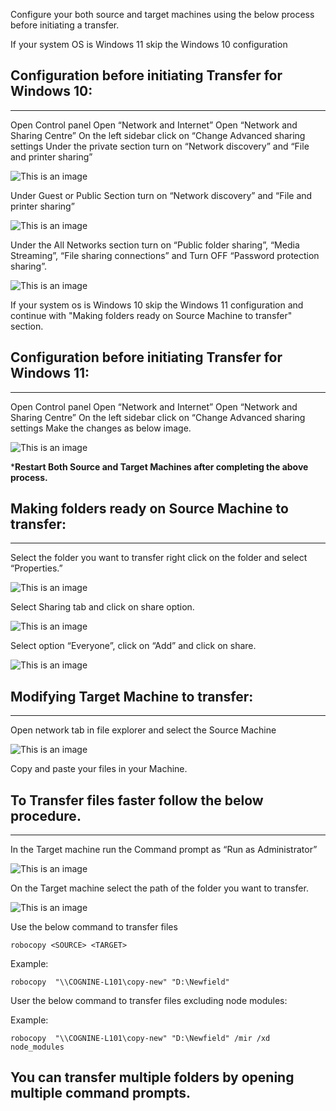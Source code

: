 Configure your both source and target machines using the below process before initiating a transfer.

If your system OS is Windows 11 skip the Windows 10 configuration

## **Configuration before initiating Transfer for Windows 10:**
---

Open Control panel
Open “Network and Internet”
Open “Network and Sharing Centre”
On the left sidebar click on “Change Advanced sharing settings
Under the private section turn on “Network discovery” and “File and printer sharing”

![This is an image](https://raw.githubusercontent.com/thrinathreddynarahari/images/main/DTPicture1.png)

Under Guest or Public Section turn on “Network discovery” and “File and printer sharing”

![This is an image](https://raw.githubusercontent.com/thrinathreddynarahari/images/main/DTPicture2.png)

Under the All Networks section turn on “Public folder sharing”, “Media Streaming”, “File sharing connections” and Turn OFF “Password protection sharing”.

![This is an image](https://raw.githubusercontent.com/thrinathreddynarahari/images/main/DTPicture3.png)

If your system os is Windows 10 skip the Windows 11 configuration and continue with "Making folders ready on Source Machine to transfer" section.

## **Configuration before initiating Transfer for Windows 11:**
---

Open Control panel
Open “Network and Internet”
Open “Network and Sharing Centre”
On the left sidebar click on “Change Advanced sharing settings
Make the changes as below image.

![This is an image](https://raw.githubusercontent.com/thrinathreddynarahari/images/main/DTPicture4.png)

***Restart Both Source and Target Machines after completing the above process.**

## **Making folders ready on Source Machine to transfer:**
---

Select the folder you want to transfer right click on the folder and select “Properties.”

![This is an image](https://raw.githubusercontent.com/thrinathreddynarahari/images/main/DTPicture5.png)

Select Sharing tab and click on share option.

![This is an image](https://raw.githubusercontent.com/thrinathreddynarahari/images/main/DTPicture6.png)

Select option “Everyone”, click on “Add” and click on share.

![This is an image](https://raw.githubusercontent.com/thrinathreddynarahari/images/main/DTPicture7.png)

## **Modifying Target Machine to transfer:**
---

Open network tab in file explorer and select the Source Machine

![This is an image](https://raw.githubusercontent.com/thrinathreddynarahari/images/main/DTPicture8.png)

Copy and paste your files in your Machine.

## **To Transfer files faster follow the below procedure.**
---

In the Target machine run the Command prompt as “Run as Administrator”

![This is an image](https://raw.githubusercontent.com/thrinathreddynarahari/images/main/DTPicture9.png)

On the Target machine select the path of the folder you want to transfer.

![This is an image](https://raw.githubusercontent.com/thrinathreddynarahari/images/main/DTPicture10.png)

Use the below command to transfer files

```
robocopy <SOURCE> <TARGET>
```

Example:

```
robocopy  "\\COGNINE-L101\copy-new" "D:\Newfield"
```

User the below command to transfer files excluding node modules:

Example:

```
robocopy  "\\COGNINE-L101\copy-new" "D:\Newfield" /mir /xd node_modules
```

## You can transfer multiple folders by opening multiple command prompts.

